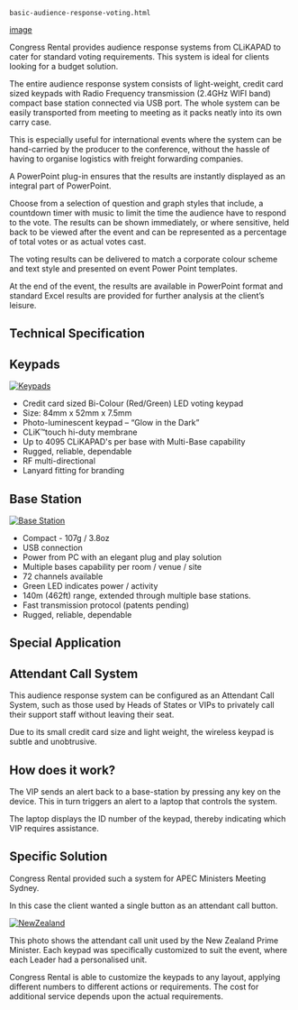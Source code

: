     basic-audience-response-voting.html

[image](picture)

Congress Rental provides audience response systems from CLiKAPAD to cater for standard voting requirements. This system is ideal for clients looking for a budget solution.

The entire audience response system consists of light-weight, credit card sized keypads with Radio Frequency transmission (2.4GHz WIFI band) compact base station connected via USB port. The whole system can be easily transported from meeting to meeting as it packs neatly into its own carry case.

This is especially useful for international events where the system can be hand-carried by the producer to the conference, without the hassle of having to organise logistics with freight forwarding companies.

A PowerPoint plug-in ensures that the results are instantly displayed as an integral part of PowerPoint.

Choose from a selection of question and graph styles that include, a countdown timer with music to limit the time the audience have to respond to the vote. The results can be shown immediately, or where sensitive, held back to be viewed after the event and can be represented as a percentage of total votes or as actual votes cast.

The voting results can be delivered to match a corporate colour scheme and text style and presented on event Power Point templates.

At the end of the event, the results are available in PowerPoint format and standard Excel results are provided for further analysis at the client’s leisure.

## Technical Specification

## Keypads

[ ![Keypads](/wp-content/uploads/2011/09/119-225x300.jpg)](/wp-content/uploads/2011/09/119.jpg)

 - Credit card sized Bi-Colour (Red/Green) LED voting keypad
 - Size: 84mm x 52mm x 7.5mm
 - Photo-luminescent keypad – &ldquo;Glow in the Dark&rdquo;
 - CLiK&trade;touch hi-duty membrane
 - Up to 4095 CLiKAPAD's per base with Multi-Base capability
 - Rugged, reliable, dependable
 - RF multi-directional
 - Lanyard fitting for branding

## Base Station

[ ![Base Station](/wp-content/uploads/2011/09/211-300x243.jpg)](/wp-content/uploads/2011/09/211.jpg)

 - Compact - 107g / 3.8oz
 - USB connection
 - Power from PC with an elegant plug and play solution
 - Multiple bases capability per room / venue / site
 - 72 channels available
 - Green LED indicates power / activity
 - 140m (462ft) range, extended through multiple base stations.
 - Fast transmission protocol (patents pending)
 - Rugged, reliable, dependable

## Special Application

## Attendant Call System

This audience response system can be configured as an Attendant Call System, such as those used by Heads of States or VIPs to privately call their support staff without leaving their seat.

Due to its small credit card size and light weight, the wireless keypad is subtle and unobtrusive.

## How does it work?

The VIP sends an alert back to a base-station by pressing any key on the device. This in turn triggers an alert to a laptop that controls the system.

The laptop displays the ID number of the keypad, thereby indicating which VIP requires assistance.

## Specific Solution

Congress Rental provided such a system for APEC Ministers Meeting Sydney.

In this case the client wanted a single button as an attendant call button.

[ ![NewZealand](/wp-content/uploads/2011/09/53-300x179.jpg)](/wp-content/uploads/2011/09/53.jpg)

This photo shows the attendant call unit used by the New Zealand Prime Minister. Each keypad was specifically customized to suit the event, where each Leader had a personalised unit.

Congress Rental is able to customize the keypads to any layout, applying different numbers to different actions or requirements. The cost for additional service depends upon the actual requirements.
